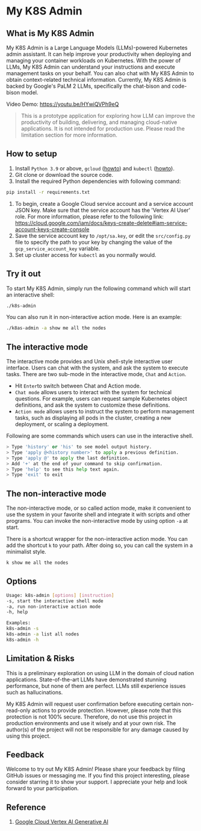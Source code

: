 # My K8S Admin

## What is My K8S Admin

My K8S Admin is a Large Language Models (LLMs)-powered Kubernetes admin assistant. It can help improve your productivity when deploying and managing your container workloads on Kubernetes. With the power of LLMs, My K8S Admin can understand your instructions and execute management tasks on your behalf. You can also chat with My K8S Admin to obtain context-related technical information. Currently, My K8S Admin is backed by Google's PaLM 2 LLMs, specifically the chat-bison and code-bison model.

Video Demo: https://youtu.be/HYwiQVPh9eQ

> This is a prototype application for exploring how LLM can improve the productivity of building, delivering, and managing cloud-native applications. It is not intended for production use. Please read the limitation section for more information.

## How to setup

1. Install `Python 3.9` or above, `gcloud` ([howto](https://cloud.google.com/sdk/docs/install)) and `kubectl` ([howto](https://cloud.google.com/kubernetes-engine/docs/how-to/cluster-access-for-kubectl)). 
2. Git clone or download the source code.
3. Install the required Python dependencies with following command:

```bash
pip install -r requirements.txt
```

1. To begin, create a Google Cloud service account and a service account JSON key. Make sure that the service account has the 'Vertex AI User' role. For more information, please refer to the following link: https://cloud.google.com/iam/docs/keys-create-delete#iam-service-account-keys-create-console
2. Save the service account key to `/opt/sa.key`, or edit the `src/config.py` file to specify the path to your key by changing the value of the `gcp_service_account_key` variable.
3. Set up cluster access for `kubectl` as you normally would.

## Try it out

To start My K8S Admin, simply run the following command which will start an interactive shell:

```bash
./k8s-admin
```

You can also run it in non-interactive action mode. Here is an example:

```bash
./k8as-admin -a show me all the nodes
```

## The interactive mode

The interactive mode provides and Unix shell-style interactive user interface. Users can chat with the system, and ask the system to execute tasks. There are two sub-mode in the interactive mode, `Chat` and `Action`. 

- Hit `Enter`to switch between Chat and Action mode.
- `Chat mode` allows users to interact with the system for technical questions. For example, users can request sample Kubernetes object definitions, and ask the system to customize these definitions.
- `Action mode` allows users to instruct the system to perform management tasks, such as displaying all pods in the cluster, creating a new deployment, or scaling a deployment.

Following are some commands which users can use in the interactive shell.

```python
> Type 'history' or 'his' to see model output history.
> Type 'apply @<history number>' to apply a previous definition.
> Type 'apply @' to apply the last definition.
> Add '+' at the end of your command to skip confirmation.
> Type 'help' to see this help text again.
> Type 'exit' to exit
```

## The non-interactive mode

The non-interactive mode, or so called action mode, make it convenient to use the system in your favorite shell and integrate it with scripts and other programs. You can invoke the non-interactive mode by using option `-a` at start.

There is a shortcut wrapper for the non-interactive action mode. You can add the shortcut `k` to your path. After doing so, you can call the system in a minimalist style.

```bash
k show me all the nodes
```

## Options

```bash
Usage: k8s-admin [options] [instruction]
-s, start the interactive shell mode
-a, run non-interactive action mode
-h, help

Examples:
k8s-admin -s
k8s-admin -a list all nodes
k8s-admin -h 
```

## Limitation & Risks

This is a preliminary exploration on using LLM in the domain of cloud nation applications. State-of-the-art LLMs have demonstrated stunning performance, but none of them are perfect. LLMs still experience issues such as hallucinations.

My K8S Admin will request user confirmation before executing certain non-read-only actions to provide protection. However, please note that this protection is not 100% secure. Therefore, do not use this project in production environments and use it wisely and at your own risk. The author(s) of the project will not be responsible for any damage caused by using this project.

## Feedback

Welcome to try out My K8S Admin! Please share your feedback by filing GitHub issues or messaging me. If you find this project interesting, please consider starring it to show your support. I appreciate your help and look forward to your participation.

## Reference

1. [Google Cloud Vertex AI Generative AI](https://cloud.google.com/vertex-ai/docs/generative-ai/learn/overview)